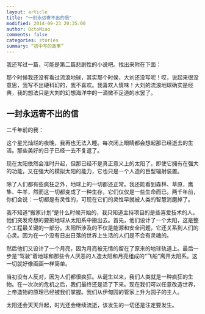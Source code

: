 ```yaml
---
layout: article
title: "一封永远寄不出的信"
modified: 2014-09-23 20:35:00
author: OctoMiao
comments: false 
categories: stories
summary: “初中写的故事”
---
```



我还写过一篇，可能是第二篇悲剧性的小说吧。找出来附在下面：

那个时候我还没有看过流浪地球，其实那个时侯，大刘还没写呢！哎，说起来很没意思，我写不出硬科幻的，我不喜欢。我喜欢人情味！大刘的流浪地球确实是经典，我的想法只是大刘的幻想海洋中的一滴微不足道的水罢了。

<!-- more -->

## 一封永远寄不出的信

二千年前的我：

这个星光灿烂的夜晚，我再也无法入睡。每次闭上眼睛都会想起那已经逝去的生活。那些美好的日子已经一去不复返了。

现在太阳依然会准时升起，但那已经不是真正意义上的太阳了。即使它拥有在强大的功能，又在强大的模拟太阳的能力，它也只是一个人造的巨型辐射装置。

除了人们都有些疯狂之外，地球上的一切都还正常。我还能看到森林、草原，鹰隼、牛羊，然而这一切都变成了一种生存，它们仅仅是一些生命而已。两千年前，你们会说：一切都是有灵性的，可现在它们的灵性早就被人类的智慧消磨掉了。

我不知道“搬家计划”是什么时候开始的，我只知道主持项目的是些喜爱技术的人。他们突发奇想的要把地球从太阳系中搬出去。首先，他们设计了一个太阳，这是整个工程最关键的一部分。太阳所涉及的不仅是能源和安全问题，它还关系到人们的心灵。因为在一个没有日出日落的世界上生活的人们是不会有灵魂的。

然后他们又设计了一个月亮，因为月亮被无情的留在了原来的地球轨道上。最后一步是“驾驶”着地球和那些令人厌恶的人造太阳和月亮组成的“飞船”离开太阳系。这一切就好像画画一样简单。

当初没有人反对，因为人们都很疯狂。从诞生以来，我们人类就是一种疯狂的生物。在一次次的危机之后，我们最终还是活了下来。现在我们可以任意改造世界，上帝造物的原理已经被我们掌握。我们从伊甸园的管家上升为园子的主人。

太阳还会天天升起，时光还会继续流逝，该发生的一切还是注定要发生。

